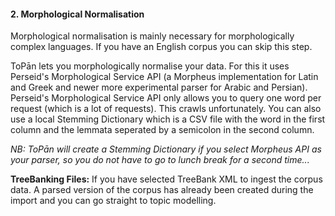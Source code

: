 #### 2. Morphological Normalisation

Morphological normalisation is mainly necessary for morphologically complex languages. If you have an English corpus you can skip this step.

ToPān lets you morphologically normalise your data. For this it uses Perseid's Morphological Service API (a Morpheus implementation for Latin and Greek and newer more experimental parser for Arabic and Persian). Perseid's Morphological Service API only allows you to query one word per request (which is a lot of requests). This crawls unfortunately. You can also use a local Stemming Dictionary which is a CSV file with the word in the first column and the lemmata seperated by a semicolon in the second column.

*NB: ToPān will create a Stemming Dictionary if you select Morpheus API as your parser, so you do not have to go to lunch break for a second time...*

**TreeBanking Files:** If you have selected TreeBank XML to ingest the corpus data. A parsed version of the corpus has already been created during the import and you can go straight to topic modelling.